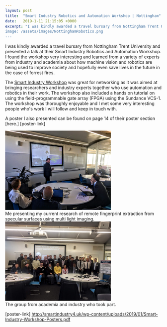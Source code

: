 ```yaml
---
layout: post
title:  "Smart Industry Robotics and Automation Workshop | Nottingham"
date:   2019-1-11 21:15:05 +0000
excerpt: "I was kindly awarded a travel bursary from Nottingham Trent University and presented at their Smart Industry Robotics and Automation Workshop. 
image: /assets/images/NottinghamRobotics.png
---
```

I was kindly awarded a travel bursary from Nottingham Trent University and presented a talk at their Smart Industry Robotics and Automation Workshop. I found the workshop very interesting and learned from a variety of experts from industry and academia about how machine vision and robotics are being used to improve society and hopefully even save lives in the future in the case of forrest fires.

The [Smart Industry Workshop][SmartWorkshop-link] was great for networking as it was aimed at bringing researchers and industry experts together who use automation and robotics in their work. The workshop also included a hands on tutorial on using the field-programmable gate array (FPGA) using the Sundance VCS-1. The workshop was thoroughly enjoyable and I met some very interesting people who's work I will follow and keep in touch with.

A poster I also presented can be found on page 14 of their poster section [here.] [poster-link] 


<div class="center">
<img src="/assets/images/MePresentNottingham.JPG" alt="drawing" width="340"/>
</div>
<div class="center">
Me presenting my current research of remote fingerprint extraction from specular surfaces using multi light imaging.
</div>

<div class="center">
<img src="/assets/images/NottinghamGroupPic.JPG" alt="drawing" width="340"/>
</div>
<div class="center">
The group from academia and industry who took part.
</div>


[SmartWorkshop-link]: http://smartindustry4.uk/
[poster-link] http://smartindustry4.uk/wp-content/uploads/2019/01/Smart-Industry-Workshop-Posters.pdf


